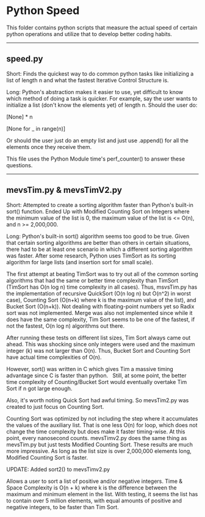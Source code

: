 Python Speed
=============================================

This folder contains python scripts that measure the actual speed of certain python operations and utilize that to develop better coding habits. 

-------------------------------------------
speed.py
-------------------------------------------
Short: Finds the quickest way to do common python tasks like initializing a list of length n and what the fastest Iterative 
Control Structure is.

Long: Python's abstraction makes it easier to use, yet difficult to know which method of doing a task is quicker. 
For example, say the user wants to initialize a list (don't know the elements yet) of length n. Should the user do:

[None] * n 

[None for _ in range(n)]

Or should the user just do an empty list and just use .append() for all the elements once they receive them.

This file uses the Python Module time's perf_counter() to answer these questions.


-------------------------------------------
mevsTim.py & mevsTimV2.py
-------------------------------------------
Short: Attempted to create a sorting algorithm faster than Python's built-in sort() function. Ended Up with 
Modified Counting Sort on Integers where the minimum value of the list is 0, the maximum value of the list is <= 
O(n), and n >= 2,000,000.

Long: Python's built-in sort() algorithm seems too good to be true. Given that certain sorting algorithms are 
better than others in certain situations, there had to be at least one scenario in which a different sorting 
algorithm was faster. After some research, Python uses TimSort as its sorting algorithm for large lists (and 
insertion sort for small scale). 

The first attempt at beating TimSort was to try out all of the common sorting algorithms that had the same or 
better time complexity than TimSort (TimSort has O(n log n) time complexity in all cases). Thus, msvsTim.py has 
the implementation of recursive QuickSort (O(n log n) but O(n^2) in worst case), Counting Sort (O(n+k) where k is 
the maximum value of the list), and Bucket Sort (O(n+k)). Not dealing with floating-point numbers yet so Radix 
sort was not implemented. Merge was also not implemented since while it does have the same complexity, Tim Sort 
seems to be one of the fastest, if not the fastest, O(n log n) algorithms out there. 

After running these tests on different list sizes, Tim Sort always came out ahead. This was shocking since only 
integers were used and the maximum integer (k) was not larger than O(n). Thus, Bucket Sort and Counting Sort have 
actual time complexities of O(n). 

However, sort() was written in C which gives Tim a massive timing advantage since C is faster than python.  
Still, at some point, the better time complexity of Counting/Bucket Sort would eventually overtake Tim Sort if n 
got large enough.

Also, it's worth noting Quick Sort had awful timing. So mevsTim2.py was created to just focus on Counting Sort.

Counting Sort was optimized by not including the step where it accumulates the values of the auxiliary list. That 
is one less O(n) for loop, which does not change the time complexity but does make it faster timing-wise. At this 
point, every nanosecond counts. mevsTimv2.py does the same thing as mevsTim.py but just tests Modified 
Counting Sort. These results are much more impressive. As long as the list size is over 2,000,000 elements long, 
Modified Counting Sort is faster. 

UPDATE: Added sort2() to mevsTimv2.py

Allows a user to sort a list of positive and/or negative integers. Time & Space Complexity is O(n + k) where k is 
the difference between the maximum and minimum element in the list. With testing, it seems the list has to 
contain over 5 million elements, with equal amounts of positive and negative integers, to be faster than Tim 
Sort. 
